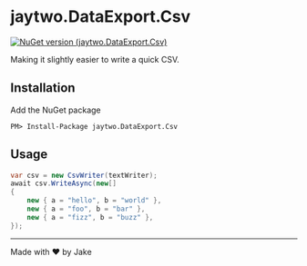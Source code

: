 # jaytwo.DataExport.Csv

[![NuGet version (jaytwo.DataExport.Csv)](https://img.shields.io/nuget/v/jaytwo.DataExport.Csv.svg?style=flat-square)](https://www.nuget.org/packages/jaytwo.DataExport.Csv/)

Making it slightly easier to write a quick CSV.

## Installation

Add the NuGet package

```
PM> Install-Package jaytwo.DataExport.Csv
```

## Usage

```csharp
var csv = new CsvWriter(textWriter);
await csv.WriteAsync(new[]
{
    new { a = "hello", b = "world" },
    new { a = "foo", b = "bar" },
    new { a = "fizz", b = "buzz" },
});
```

---

Made with &hearts; by Jake

